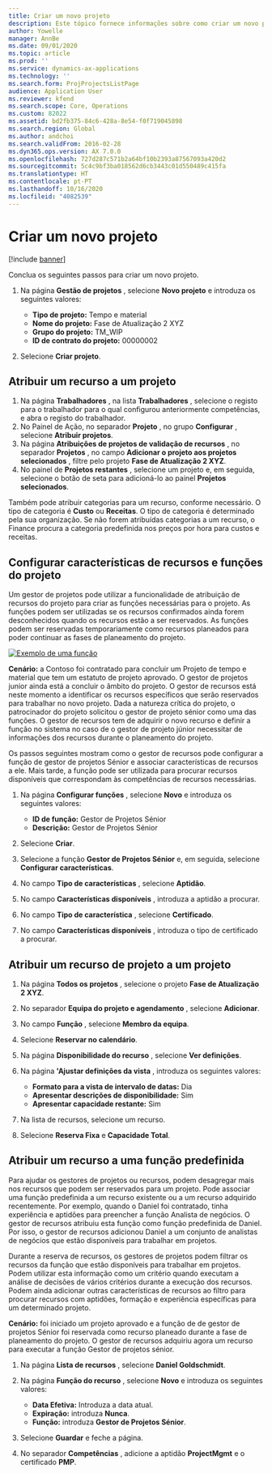 ```yaml
---
title: Criar um novo projeto
description: Este tópico fornece informações sobre como criar um novo projeto.
author: Yowelle
manager: AnnBe
ms.date: 09/01/2020
ms.topic: article
ms.prod: ''
ms.service: dynamics-ax-applications
ms.technology: ''
ms.search.form: ProjProjectsListPage
audience: Application User
ms.reviewer: kfend
ms.search.scope: Core, Operations
ms.custom: 82022
ms.assetid: bd2fb375-84c6-428a-8e54-f0f719045898
ms.search.region: Global
ms.author: andchoi
ms.search.validFrom: 2016-02-28
ms.dyn365.ops.version: AX 7.0.0
ms.openlocfilehash: 727d287c571b2a64bf10b2393a87567093a420d2
ms.sourcegitcommit: 5c4c9bf3ba018562d6cb3443c01d550489c415fa
ms.translationtype: HT
ms.contentlocale: pt-PT
ms.lasthandoff: 10/16/2020
ms.locfileid: "4082539"
---
```

# <a name="create-a-new-project"></a>Criar um novo projeto

[!include [banner](../includes/banner.md)]

Conclua os seguintes passos para criar um novo projeto.

1. Na página **Gestão de projetos** , selecione **Novo projeto** e introduza os seguintes valores:

    - **Tipo de projeto:** Tempo e material
    - **Nome do projeto:** Fase de Atualização 2 XYZ
    - **Grupo do projeto:** TM\_WIP
    - **ID de contrato do projeto:** 00000002

2. Selecione **Criar projeto**.

## <a name="assign-a-resource-to-a-project"></a>Atribuir um recurso a um projeto

1. Na página **Trabalhadores** , na lista **Trabalhadores** , selecione o registo para o trabalhador para o qual configurou anteriormente competências, e abra o registo do trabalhador.
2. No Painel de Ação, no separador **Projeto** , no grupo **Configurar** , selecione **Atribuir projetos**.
3. Na página **Atribuições de projetos de validação de recursos** , no separador **Projetos** , no campo **Adicionar o projeto aos projetos selecionados** , filtre pelo projeto **Fase de Atualização 2 XYZ**.
4. No painel de **Projetos restantes** , selecione um projeto e, em seguida, selecione o botão de seta para adicioná-lo ao painel **Projetos selecionados**.

Também pode atribuir categorias para um recurso, conforme necessário. O tipo de categoria é **Custo** ou **Receitas**. O tipo de categoria é determinado pela sua organização. Se não forem atribuídas categorias a um recurso, o Finance procura a categoria predefinida nos preços por hora para custos e receitas.

## <a name="set-up-project-resource-and-role-characteristics"></a>Configurar características de recursos e funções do projeto

Um gestor de projetos pode utilizar a funcionalidade de atribuição de recursos do projeto para criar as funções necessárias para o projeto. As funções podem ser utilizadas se os recursos confirmados ainda forem desconhecidos quando os recursos estão a ser reservados. As funções podem ser reservadas temporariamente como recursos planeados para poder continuar as fases de planeamento do projeto.

[![Exemplo de uma função](./media/projectresourcing05.jpg)](./media/projectresourcing05.jpg) 

**Cenário:** a Contoso foi contratado para concluir um Projeto de tempo e material que tem um estatuto de projeto aprovado. O gestor de projetos junior ainda está a concluir o âmbito do projeto. O gestor de recursos está neste momento a identificar os recursos específicos que serão reservados para trabalhar no novo projeto. Dada a natureza crítica do projeto, o patrocinador do projeto solicitou o gestor de projeto sénior como uma das funções. O gestor de recursos tem de adquirir o novo recurso e definir a função no sistema no caso de o gestor de projeto júnior necessitar de informações dos recursos durante o planeamento do projeto.

Os passos seguintes mostram como o gestor de recursos pode configurar a função de gestor de projetos Sénior e associar características de recursos a ele. Mais tarde, a função pode ser utilizada para procurar recursos disponíveis que correspondam às competências de recursos necessárias.

1. Na página **Configurar funções** , selecione **Novo** e introduza os seguintes valores:

    - **ID de função:** Gestor de Projetos Sénior
    - **Descrição:** Gestor de Projetos Sénior

2. Selecione **Criar**.
3. Selecione a função **Gestor de Projetos Sénior** e, em seguida, selecione **Configurar características**.
4. No campo **Tipo de características** , selecione **Aptidão**.
5. No campo **Características disponíveis** , introduza a aptidão a procurar.
6. No campo **Tipo de característica** , selecione **Certificado**.
7. No campo **Características disponíveis** , introduza o tipo de certificado a procurar.

## <a name="assign-a-project-resource-to-a-project"></a>Atribuir um recurso de projeto a um projeto

1. Na página **Todos os projetos** , selecione o projeto **Fase de Atualização 2 XYZ**.
2. No separador **Equipa do projeto e agendamento** , selecione **Adicionar**.
3. No campo **Função** , selecione **Membro da equipa**.
4. Selecione **Reservar no calendário**.
5. Na página **Disponibilidade do recurso** , selecione **Ver definições**.
6. Na página **'Ajustar definições da vista** , introduza os seguintes valores:

    - **Formato para a vista de intervalo de datas:** Dia
    - **Apresentar descrições de disponibilidade:** Sim
    - **Apresentar capacidade restante:** Sim

7. Na lista de recursos, selecione um recurso.
8. Selecione **Reserva Fixa** e **Capacidade Total**.

## <a name="assign-a-resource-to-a-default-role"></a>Atribuir um recurso a uma função predefinida

Para ajudar os gestores de projetos ou recursos, podem desagregar mais nos recursos que podem ser reservados para um projeto. Pode associar uma função predefinida a um recurso existente ou a um recurso adquirido recentemente. Por exemplo, quando o Daniel foi contratado, tinha experiência e aptidões para preencher a função Analista de negócios. O gestor de recursos atribuiu esta função como função predefinida de Daniel. Por isso, o gestor de recursos adicionou Daniel a um conjunto de analistas de negócios que estão disponíveis para trabalhar em projetos.

Durante a reserva de recursos, os gestores de projetos podem filtrar os recursos da função que estão disponíveis para trabalhar em projetos. Podem utilizar esta informação como um critério quando executam a análise de decisões de vários critérios durante a execução dos recursos. Podem ainda adicionar outras características de recursos ao filtro para procurar recursos com aptidões, formação e experiência específicas para um determinado projeto.

**Cenário:** foi iniciado um projeto aprovado e a função de de gestor de projetos Sénior foi reservada como recurso planeado durante a fase de planeamento do projeto. O gestor de recursos adquiriu agora um recurso para executar a função Gestor de projetos sénior.

1. Na página **Lista de recursos** , selecione **Daniel Goldschmidt**.
2. Na página **Função do recurso** , selecione **Novo** e introduza os seguintes valores:

    - **Data Efetiva:** Introduza a data atual.
    - **Expiração:** introduza **Nunca**.
    - **Função:** introduza **Gestor de Projetos Sénior**.

3. Selecione **Guardar** e feche a página.
4. No separador **Competências** , adicione a aptidão **ProjectMgmt** e o certificado **PMP**.
